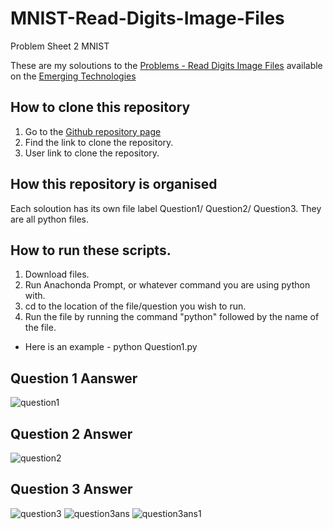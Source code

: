 # MNIST-Read-Digits-Image-Files
Problem Sheet 2 MNIST

These are my soloutions to the [Problems - Read Digits Image Files](https://emerging-technologies.github.io/problems/digits.html)
available on the [Emerging Technologies](https://emerging-technologies.github.io/)

## How to clone this repository
1. Go to the [Github repository page](https://github.com/DonalMcGahon/MNIST-Read-Digits-Image-Files)
2. Find the link to clone the repository.
3. User link to clone the repository.

## How this repository is organised
Each soloution has its own file label Question1/ Question2/ Question3. 
They are all python files.

## How to run these scripts.
1. Download files.
2. Run Anachonda Prompt, or whatever command you are using python with.
3. cd to the location of the file/question you wish to run.
4. Run the file by running the command "python" followed by the name of the file.
* Here is an example - python Question1.py

## Question 1 Aanswer
![question1](https://user-images.githubusercontent.com/14197773/31169469-98946414-a8f0-11e7-937d-07b01c9350c9.png)

## Question 2 Answer
![question2](https://user-images.githubusercontent.com/14197773/31169654-445d5f9e-a8f1-11e7-968f-d036cf0c904a.png)

## Question 3 Answer
![question3](https://user-images.githubusercontent.com/14197773/31169782-b5c98856-a8f1-11e7-90bc-42cb0ca3cd4d.png)
![question3ans](https://user-images.githubusercontent.com/14197773/31169793-bbfc17ac-a8f1-11e7-90c3-07fc6e3e22b5.png)
![question3ans1](https://user-images.githubusercontent.com/14197773/31169808-c3f54ce4-a8f1-11e7-92e8-1031f1edd95a.png)
